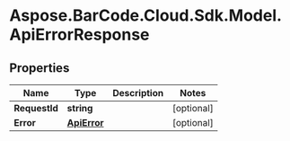 # Aspose.BarCode.Cloud.Sdk.Model.ApiErrorResponse

## Properties

Name | Type | Description | Notes
---- | ---- | ----------- | -----
**RequestId** | **string** |  | [optional]
**Error** | [**ApiError**](ApiError.md) |  | [optional]

